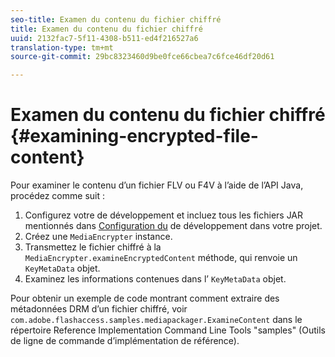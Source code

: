 ```yaml
---
seo-title: Examen du contenu du fichier chiffré
title: Examen du contenu du fichier chiffré
uuid: 2132fac7-5f11-4308-b511-ed4f216527a6
translation-type: tm+mt
source-git-commit: 29bc8323460d9be0fce66cbea7c6fce46df20d61

---
```



# Examen du contenu du fichier chiffré {#examining-encrypted-file-content}

Pour examiner le contenu d’un fichier FLV ou F4V à l’aide de l’API Java, procédez comme suit :

1. Configurez votre  de développement   et incluez tous les fichiers JAR mentionnés dans [Configuration du](../../aaxs-protecting-content/content-setting-up-the-sdk/content-setting-up-the-dev-env.md) de développement  dans votre projet.
1. Créez une `MediaEncrypter` instance.
1. Transmettez le fichier chiffré à la `MediaEncrypter.examineEncryptedContent` méthode, qui renvoie un `KeyMetaData` objet.
1. Examinez les informations contenues dans l’ `KeyMetaData` objet.

Pour obtenir un exemple de code montrant comment extraire des métadonnées DRM d’un fichier chiffré, voir `com.adobe.flashaccess.samples.mediapackager.ExamineContent` dans le répertoire Reference Implementation Command Line Tools &quot;samples&quot; (Outils de ligne de commande d’implémentation de référence).
